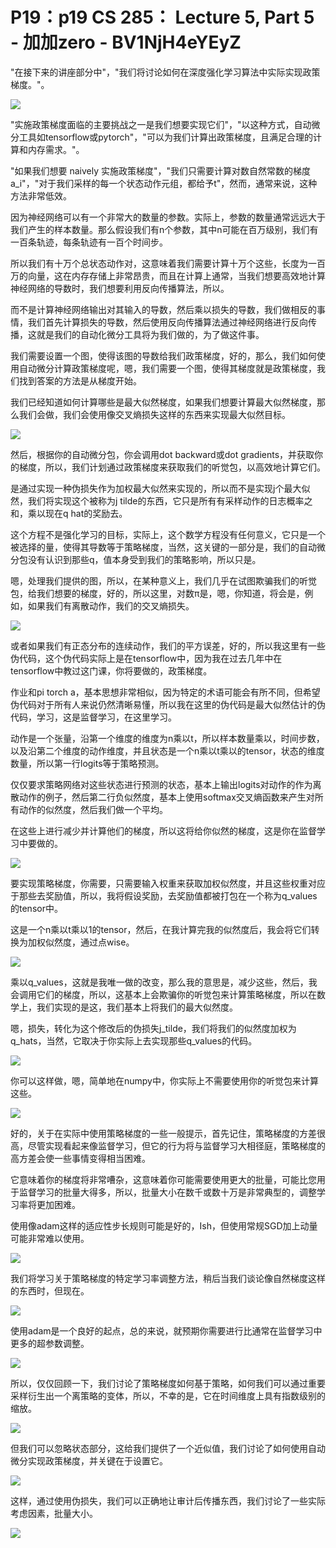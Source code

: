 # P19：p19 CS 285： Lecture 5, Part 5 - 加加zero - BV1NjH4eYEyZ

"在接下来的讲座部分中"，"我们将讨论如何在深度强化学习算法中实际实现政策梯度。"。

![](img/54b7e77234e454f0c800bfc4b5d8beac_1.png)

"实施政策梯度面临的主要挑战之一是我们想要实现它们"，"以这种方式，自动微分工具如tensorflow或pytorch"，"可以为我们计算出政策梯度，且满足合理的计算和内存需求。"。

"如果我们想要 naively 实施政策梯度"，"我们只需要计算对数自然常数的梯度a_i"，"对于我们采样的每一个状态动作元组，都给予t"，然而，通常来说，这种方法非常低效。

因为神经网络可以有一个非常大的数量的参数。实际上，参数的数量通常远远大于我们产生的样本数量。那么假设我们有n个参数，其中n可能在百万级别，我们有一百条轨迹，每条轨迹有一百个时间步。

所以我们有十万个总状态动作对，这意味着我们需要计算十万个这些，长度为一百万的向量，这在内存存储上非常昂贵，而且在计算上通常，当我们想要高效地计算神经网络的导数时，我们想要利用反向传播算法，所以。

而不是计算神经网络输出对其输入的导数，然后乘以损失的导数，我们做相反的事情，我们首先计算损失的导数，然后使用反向传播算法通过神经网络进行反向传播，这就是我们的自动化微分工具将为我们做的，为了做这件事。

我们需要设置一个图，使得该图的导数给我们政策梯度，好的，那么，我们如何使用自动微分计算政策梯度呢，嗯，我们需要一个图，使得其梯度就是政策梯度，我们找到答案的方法是从梯度开始。

我们已经知道如何计算哪些是最大似然梯度，如果我们想要计算最大似然梯度，那么我们会做，我们会使用像交叉熵损失这样的东西来实现最大似然目标。



![](img/54b7e77234e454f0c800bfc4b5d8beac_3.png)

然后，根据你的自动微分包，你会调用dot backward或dot gradients，并获取你的梯度，所以，我们计划通过政策梯度来获取我们的听觉包，以高效地计算它们。

是通过实现一种伪损失作为加权最大似然来实现的，所以而不是实现j个最大似然，我们将实现这个被称为j tilde的东西，它只是所有有采样动作的日志概率之和，乘以现在q hat的奖励去。

这个方程不是强化学习的目标，实际上，这个数学方程没有任何意义，它只是一个被选择的量，使得其导数等于策略梯度，当然，这关键的一部分是，我们的自动微分包没有认识到那些q，值本身受到我们的策略影响，所以只是。

嗯，处理我们提供的图，所以，在某种意义上，我们几乎在试图欺骗我们的听觉包，给我们想要的梯度，好的，所以这里，对数π是，嗯，你知道，将会是，例如，如果我们有离散动作，我们的交叉熵损失。



![](img/54b7e77234e454f0c800bfc4b5d8beac_5.png)

或者如果我们有正态分布的连续动作，我们的平方误差，好的，所以我这里有一些伪代码，这个伪代码实际上是在tensorflow中，因为我在过去几年中在tensorflow中教过这门课，你将要做的，政策梯度。

作业和pi torch a，基本思想非常相似，因为特定的术语可能会有所不同，但希望伪代码对于所有人来说仍然清晰易懂，所以我在这里的伪代码是最大似然估计的伪代码，学习，这是监督学习，在这里学习。

动作是一个张量，沿第一个维度的维度为n乘以t，所以样本数量乘以，时间步数，以及沿第二个维度的动作维度，并且状态是一个n乘以t乘以的tensor，状态的维度数量，所以第一行logits等于策略预测。

仅仅要求策略网络对这些状态进行预测的状态，基本上输出logits对动作的作为离散动作的例子，然后第二行负似然度，基本上使用softmax交叉熵函数来产生对所有动作的似然度，然后我们做一个平均。

在这些上进行减少并计算他们的梯度，所以这将给你似然的梯度，这是你在监督学习中要做的。

![](img/54b7e77234e454f0c800bfc4b5d8beac_7.png)

要实现策略梯度，你需要，只需要输入权重来获取加权似然度，并且这些权重对应于那些去奖励值，所以，我将假设奖励，去奖励值都被打包在一个称为q_values的tensor中。

这是一个n乘以t乘以1的tensor，然后，在我计算完我的似然度后，我会将它们转换为加权似然度，通过点wise。



![](img/54b7e77234e454f0c800bfc4b5d8beac_9.png)

乘以q_values，这就是我唯一做的改变，那么我的意思是，减少这些，然后，我会调用它们的梯度，所以，这基本上会欺骗你的听觉包来计算策略梯度，所以在数学上，我们实现的是这，我们基本上将我们的最大似然度。

嗯，损失，转化为这个修改后的伪损失j_tilde，我们将我们的似然度加权为q_hats，当然，它取决于你实际上去实现那些q_values的代码。



![](img/54b7e77234e454f0c800bfc4b5d8beac_11.png)

你可以这样做，嗯，简单地在numpy中，你实际上不需要使用你的听觉包来计算这些。

![](img/54b7e77234e454f0c800bfc4b5d8beac_13.png)

好的，关于在实际中使用策略梯度的一些一般提示，首先记住，策略梯度的方差很高，尽管实现看起来像监督学习，但它的行为将与监督学习大相径庭，策略梯度的高方差会使一些事情变得相当困难。

它意味着你的梯度将非常嘈杂，这意味着你可能需要使用更大的批量，可能比您用于监督学习的批量大得多，所以，批量大小在数千或数十万是非常典型的，调整学习率将更加困难。

使用像adam这样的适应性步长规则可能是好的，Ish，但使用常规SGD加上动量可能非常难以使用。

![](img/54b7e77234e454f0c800bfc4b5d8beac_15.png)

我们将学习关于策略梯度的特定学习率调整方法，稍后当我们谈论像自然梯度这样的东西时，但现在。

![](img/54b7e77234e454f0c800bfc4b5d8beac_17.png)

使用adam是一个良好的起点，总的来说，就预期你需要进行比通常在监督学习中更多的超参数调整。

![](img/54b7e77234e454f0c800bfc4b5d8beac_19.png)

所以，仅仅回顾一下，我们讨论了策略梯度如何基于策略，如何我们可以通过重要采样衍生出一个离策略的变体，所以，不幸的是，它在时间维度上具有指数级别的缩放。



![](img/54b7e77234e454f0c800bfc4b5d8beac_21.png)

但我们可以忽略状态部分，这给我们提供了一个近似值，我们讨论了如何使用自动微分实现政策梯度，并关键在于设置它。



![](img/54b7e77234e454f0c800bfc4b5d8beac_23.png)

这样，通过使用伪损失，我们可以正确地让审计后传播东西，我们讨论了一些实际考虑因素，批量大小。

![](img/54b7e77234e454f0c800bfc4b5d8beac_25.png)